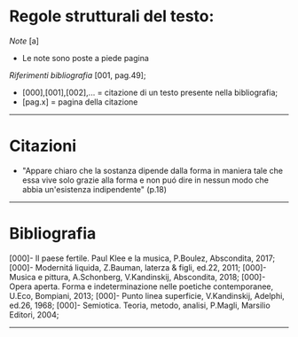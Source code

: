 # Regole strutturali del testo:

*Note* [a]

- Le note sono poste a piede pagina

*Riferimenti bibliografia* [001, pag.49];

  - [000],[001],[002],... = citazione di un testo presente nella bibliografia;
  - [pag.x] = pagina della citazione
  
--------------
# Citazioni

- "Appare chiaro che la sostanza dipende dalla forma in maniera tale che essa vive solo grazie alla forma e non puó dire in nessun modo che abbia un'esistenza indipendente" (p.18)

--------------
# Bibliografia

[000]- Il paese fertile. Paul Klee e la musica, P.Boulez, Abscondita, 2017;
[000]- Modernitá liquida, Z.Bauman, laterza & figli, ed.22, 2011;
[000]- Musica e pittura, A.Schonberg, V.Kandinskij, Abscondita, 2018;
[000]- Opera aperta. Forma e indeterminazione nelle poetiche contemporanee, U.Eco, Bompiani, 2013;
[000]- Punto linea superficie, V.Kandinskij, Adelphi, ed.26, 1968;
[000]- Semiotica. Teoria, metodo, analisi, P.Magli, Marsilio Editori, 2004;

--------------
